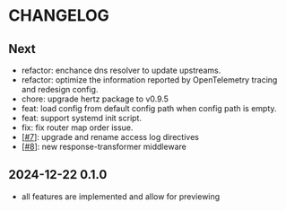 # CHANGELOG

## Next

- refactor: enchance dns resolver to update upstreams.
- refactor: optimize the information reported by OpenTelemetry tracing and redesign config.
- chore: upgrade hertz package to v0.9.5
- feat: load config from default config path when config path is empty.
- feat: support systemd init script.
- fix: fix router map order issue.
- [[#7](https://github.com/nite-coder/bifrost/pull/7)]: upgrade and rename access log directives
- [[#8](https://github.com/nite-coder/bifrost/pull/8)]: new response-transformer middleware

## 2024-12-22 0.1.0

- all features are implemented and allow for previewing
